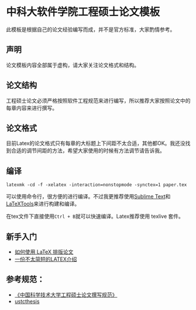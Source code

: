 # 中科大软件学院工程硕士论文模板

此模板是根据自己的论文经验编写而成，并不是官方标准，大家酌情参考。

## 声明

论文模板内容全部属于虚构，请大家关注论文格式和结构。

## 论文结构

工程硕士论文必须严格按照软件工程规范来进行编写，所以推荐大家按照论文中的每章内容来进行撰写。

## 论文格式

目前Latex的论文格式只有每章的大标题上下间距不太合适，其他都OK。我还没找到合适的调节间距的方法，希望大家使用的时候有方法调节请告诉我。

## 编译

`latexmk -cd -f -xelatex -interaction=nonstopmode -synctex=1 paper.tex`

可以使用命令行，很方便的进行编译。不过我更推荐使用[Sublime Text](https://www.sublimetext.com/)和[LaTeXTools](https://github.com/SublimeText/LaTeXTools)来进行构建和编译。

在tex文件下直接使用`Ctrl + B`就可以快速编译。Latex推荐使用 texlive 套件。

## 新手入门

* [如何使用 LaTeX 排版论文](https://www.overleaf.com/articles/ru-he-shi-yong-latex-pai-ban-lun-wen/bdynvrzpqmwq)
* [一份不太简短的LATEX介绍](http://mirror.hust.edu.cn/CTAN/info/lshort/chinese/lshort-zh-cn.pdf)


## 参考规范：
* [《中国科学技术大学工程硕士论文撰写规范》](http://gradschool.ustc.edu.cn/ylb/material/xw/wdxz/30.doc)
* [ustcthesis](https://github.com/ustctug/ustcthesis)
